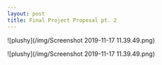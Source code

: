 ```yaml
---
layout: post
title: Final Project Proposal pt. 2
---
```


![plushy](/img/Screenshot 2019-11-17 11.39.49.png)

![plushy](/img/Screenshot 2019-11-17 11.39.49.png)

